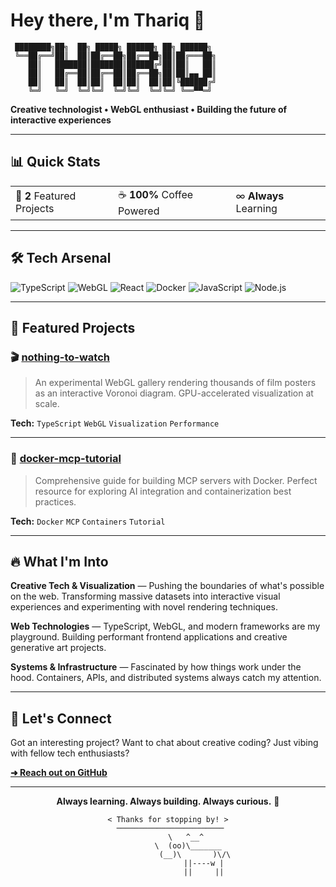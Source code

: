 # Hey there, I'm Thariq 👋

```
 ████████╗██╗  ██╗ █████╗ ██████╗ ██╗ ██████╗ 
 ╚══██╔══╝██║  ██║██╔══██╗██╔══██╗██║██╔═══██╗
    ██║   ███████║███████║██████╔╝██║██║   ██║
    ██║   ██╔══██║██╔══██║██╔══██╗██║██║▄▄ ██║
    ██║   ██║  ██║██║  ██║██║  ██║██║╚██████╔╝
    ╚═╝   ╚═╝  ╚═╝╚═╝  ╚═╝╚═╝  ╚═╝╚═╝ ╚══▀▀═╝
```

**Creative technologist • WebGL enthusiast • Building the future of interactive experiences**

---

## 📊 Quick Stats

| | | |
|---|---|---|
| 🚀 **2** Featured Projects | ☕ **100%** Coffee Powered | ∞ **Always** Learning |

---

## 🛠️ Tech Arsenal

![TypeScript](https://img.shields.io/badge/TypeScript-3178C6?style=for-the-badge&logo=typescript&logoColor=white)
![WebGL](https://img.shields.io/badge/WebGL-990000?style=for-the-badge&logo=webgl&logoColor=white)
![React](https://img.shields.io/badge/React-61DAFB?style=for-the-badge&logo=react&logoColor=black)
![Docker](https://img.shields.io/badge/Docker-2496ED?style=for-the-badge&logo=docker&logoColor=white)
![JavaScript](https://img.shields.io/badge/JavaScript-F7DF1E?style=for-the-badge&logo=javascript&logoColor=black)
![Node.js](https://img.shields.io/badge/Node.js-339933?style=for-the-badge&logo=nodedotjs&logoColor=white)

---

## 🎨 Featured Projects

### 🎬 [nothing-to-watch](https://github.com/thariq-hussain/nothing-to-watch)
> An experimental WebGL gallery rendering thousands of film posters as an interactive Voronoi diagram. GPU-accelerated visualization at scale.

**Tech:** `TypeScript` `WebGL` `Visualization` `Performance`

---

### 🐳 [docker-mcp-tutorial](https://github.com/thariq-hussain/docker-mcp-tutorial)
> Comprehensive guide for building MCP servers with Docker. Perfect resource for exploring AI integration and containerization best practices.

**Tech:** `Docker` `MCP` `Containers` `Tutorial`

---

## 🔥 What I'm Into

**Creative Tech & Visualization** — Pushing the boundaries of what's possible on the web. Transforming massive datasets into interactive visual experiences and experimenting with novel rendering techniques.

**Web Technologies** — TypeScript, WebGL, and modern frameworks are my playground. Building performant frontend applications and creative generative art projects.

**Systems & Infrastructure** — Fascinated by how things work under the hood. Containers, APIs, and distributed systems always catch my attention.

---

## 💬 Let's Connect

Got an interesting project? Want to chat about creative coding? Just vibing with fellow tech enthusiasts?

**[➜ Reach out on GitHub](https://github.com/thariq-hussain)**

---

<div align="center">

**Always learning. Always building. Always curious.** 🚀

```
< Thanks for stopping by! >
 ────────────────────────
        \   ^__^
         \  (oo)\_______
            (__)\       )\/\
                ||----w |
                ||     ||
```

</div>
